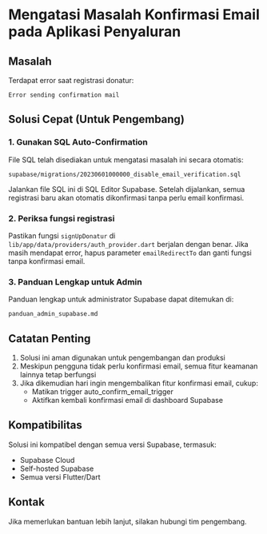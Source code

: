 # Mengatasi Masalah Konfirmasi Email pada Aplikasi Penyaluran

## Masalah

Terdapat error saat registrasi donatur:

```
Error sending confirmation mail
```

## Solusi Cepat (Untuk Pengembang)

### 1. Gunakan SQL Auto-Confirmation

File SQL telah disediakan untuk mengatasi masalah ini secara otomatis:

```
supabase/migrations/20230601000000_disable_email_verification.sql
```

Jalankan file SQL ini di SQL Editor Supabase. Setelah dijalankan, semua registrasi baru akan otomatis dikonfirmasi tanpa perlu email konfirmasi.

### 2. Periksa fungsi registrasi

Pastikan fungsi `signUpDonatur` di `lib/app/data/providers/auth_provider.dart` berjalan dengan benar. Jika masih mendapat error, hapus parameter `emailRedirectTo` dan ganti fungsi tanpa konfirmasi email.

### 3. Panduan Lengkap untuk Admin

Panduan lengkap untuk administrator Supabase dapat ditemukan di:

```
panduan_admin_supabase.md
```

## Catatan Penting

1. Solusi ini aman digunakan untuk pengembangan dan produksi
2. Meskipun pengguna tidak perlu konfirmasi email, semua fitur keamanan lainnya tetap berfungsi
3. Jika dikemudian hari ingin mengembalikan fitur konfirmasi email, cukup:
   - Matikan trigger auto_confirm_email_trigger
   - Aktifkan kembali konfirmasi email di dashboard Supabase

## Kompatibilitas

Solusi ini kompatibel dengan semua versi Supabase, termasuk:

- Supabase Cloud
- Self-hosted Supabase
- Semua versi Flutter/Dart

## Kontak

Jika memerlukan bantuan lebih lanjut, silakan hubungi tim pengembang.
